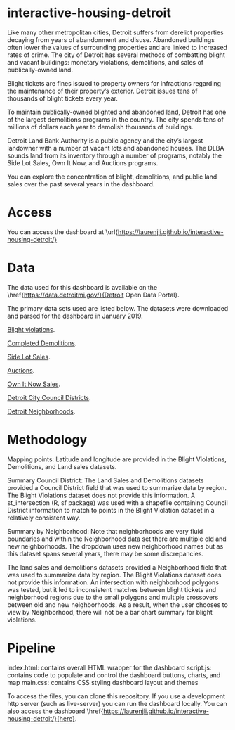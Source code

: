 # interactive-housing-detroit

Like many other metropolitan cities, Detroit suffers from derelict properties decaying from years of abandonment and disuse. Abandoned buildings often lower the values of surrounding properties and are linked to increased rates of crime. The city of Detroit has several methods of combatting blight and vacant buildings: monetary violations, demolitions, and sales of publically-owned land.

Blight tickets are fines issued to property owners for infractions regarding the maintenance of their property’s exterior. Detroit issues tens of thousands of blight tickets every year.

To maintain publically-owned blighted and abandoned land, Detroit has one of the largest demolitions programs in the country. The city spends tens of millions of dollars each year to demolish thousands of buildings.

Detroit Land Bank Authority is a public agency and the city’s largest landowner with a number of vacant lots and abandoned houses. The DLBA sounds land from its inventory through a number of programs, notably the Side Lot Sales, Own It Now, and Auctions programs.

You can explore the concentration of blight, demolitions, and public land sales over the past several years in the dashboard. 

# Access
You can access the dashboard at \url{https://laurenjli.github.io/interactive-housing-detroit/}

# Data
The data used for this dashboard is available on the \href{https://data.detroitmi.gov/}{Detroit Open Data Portal}.

The primary data sets used are listed below. The datasets were downloaded and parsed for the dashboard in January 2019.

[Blight violations](https://data.detroitmi.gov/Property-Parcels/Blight-Violations/ti6p-wcg4).


[Completed Demolitions](https://data.detroitmi.gov/Property-Parcels/Detroit-Demolitions/rv44-e9di).


[Side Lot Sales](https://data.detroitmi.gov/Property-Parcels/Side-Lot-Sales/mfsk-uw55).


[Auctions](https://data.detroitmi.gov/Property-Parcels/DLBA-Auctions-Closed/tgwk-njih).


[Own It Now Sales](https://data.detroitmi.gov/Property-Parcels/Own-It-Now-Sales/pyf3-v3vc).


[Detroit City Council Districts](https://data.detroitmi.gov/Government/City-Council-Districts/4vse-9zps).


[Detroit Neighborhoods](https://data.detroitmi.gov/Government/Detroit-Neighborhoods/5mn6-ihjv).

# Methodology

Mapping points: Latitude and longitude are provided in the Blight Violations, Demolitions, and Land sales datasets.

Summary Council District: The Land Sales and Demolitions datasets provided a Council District field that was used to summarize data by region. The Blight Violations dataset does not provide this information. A st_intersection (R, sf package) was used with a shapefile containing Council District information to match to points in the Blight Violation dataset in a relatively consistent way.

Summary by Neighborhood: Note that neighborhoods are very fluid boundaries and within the Neighborhood data set there are multiple old and new neighborhoods. The dropdown uses new neighborhood names but as this dataset spans several years, there may be some discrepancies. 

The land sales and demolitions datasets provided a Neighborhood field that was used to summarize data by region.  The Blight Violations dataset does not provide this information. An intersection with neighborhood polygons was tested, but it led to inconsistent matches between blight tickets and neighborhood regions due to the small polygons and multiple crossovers between old and new neighborhoods. As a result, when the user chooses to view by Neighborhood, there will not be a bar chart summary for blight violations. 

# Pipeline

index.html: contains overall HTML wrapper for the dashboard 
script.js: contains code to populate and control the dashboard buttons, charts, and map
main.css: contains CSS styling dashboard layout and themes

To access the files, you can clone this repository. If you use a development http server (such as live-server) you can run the dashboard locally. You can also access the dashboard \href{https://laurenjli.github.io/interactive-housing-detroit/}{here}. 



